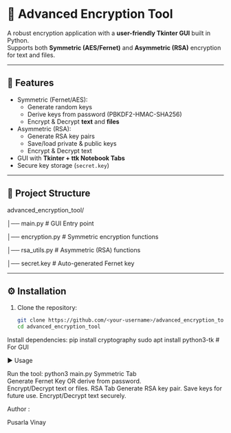 # 🔐 Advanced Encryption Tool

A robust encryption application with a **user-friendly Tkinter GUI** built in Python.  
Supports both **Symmetric (AES/Fernet)** and **Asymmetric (RSA)** encryption for text and files.

---

## 🚀 Features
- Symmetric (Fernet/AES):
  - Generate random keys
  - Derive keys from password (PBKDF2-HMAC-SHA256)
  - Encrypt & Decrypt **text** and **files**
- Asymmetric (RSA):
  - Generate RSA key pairs
  - Save/load private & public keys
  - Encrypt & Decrypt text
- GUI with **Tkinter + ttk Notebook Tabs**
- Secure key storage (`secret.key`)

---

## 📂 Project Structure
advanced_encryption_tool/

│── main.py # GUI Entry point


│── encryption.py # Symmetric encryption functions

│── rsa_utils.py # Asymmetric (RSA) functions

│── secret.key # Auto-generated Fernet key


---

## ⚙️ Installation

1. Clone the repository:
   ```bash
   git clone https://github.com/<your-username>/advanced_encryption_tool.git
   cd advanced_encryption_tool


Install dependencies:
pip install cryptography
sudo apt install python3-tk   # For GUI

▶️ Usage

Run the tool:
python3 main.py
Symmetric Tab\
Generate Fernet Key OR derive from password.\
Encrypt/Decrypt text or files.
RSA Tab
Generate RSA key pair.
Save keys for future use.
Encrypt/Decrypt text securely.



Author :

Pusarla Vinay

